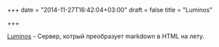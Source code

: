 +++
date = "2014-11-27T16:42:04+03:00"
draft = false
title = "Luminos"

+++

<p><a href="https://menteslibres.net/luminos/">Luminos</a>&nbsp;-&nbsp;Сервер, котрый преобразует&nbsp;markdown в HTML на лету.</p>


